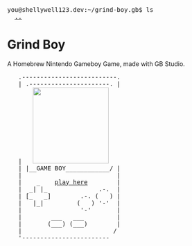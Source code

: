<pre>
you@shellywell123.dev:~/grind-boy.gb$ ls
  <a href="https://shellywell123.dev/tree/games/index.html">..</a>
</pre>

# Grind Boy

A Homebrew Nintendo Gameboy Game, made with GB Studio.

<pre>
   .--------------------------.
   | .----------------------. |
   |   <img src="https://shellywell123.dev/tree/games/attachments/gb-grind-boy.gif" width="175
  ">
   | |__GAME BOY____________/ |
   |                          |
   |    _    <a href="https://shellywell123.github.io/Grind-Boy.gb/build/web/index.html">play here</a>        |
   |  _| |_              .-.  |
   | [_   _]        .-. (   ) |
   |   |_|         (   ) '-'  |
   |                '-'       |
   |        ___   ___         |
   |       (___) (___)        |
   |                         /
   '------------------------
</pre>
